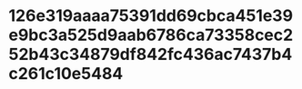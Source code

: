 # 126e319aaaa75391dd69cbca451e39e9bc3a525d9aab6786ca73358cec252b43c34879df842fc436ac7437b4c261c10e5484